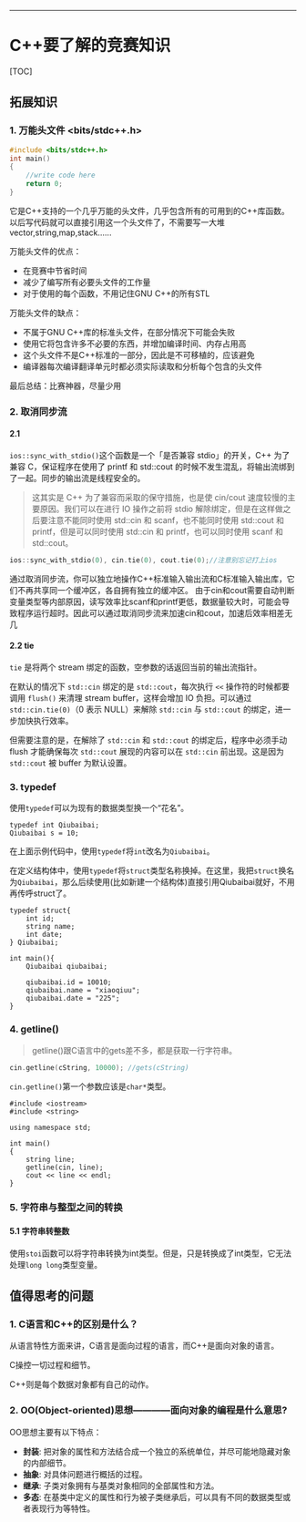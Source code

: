 --------
# C++要了解的竞赛知识
[TOC]

## 拓展知识

### 1. 万能头文件 <bits/stdc++.h>
```cpp
#include <bits/stdc++.h>
int main()
{
    //write code here
    return 0;
}
```

它是C++支持的一个几乎万能的头文件，几乎包含所有的可用到的C++库函数。以后写代码就可以直接引用这一个头文件了，不需要写一大堆vector,string,map,stack......

万能头文件的优点：
* 在竞赛中节省时间
* 减少了编写所有必要头文件的工作量
* 对于使用的每个函数，不用记住GNU C++的所有STL

万能头文件的缺点：
* 不属于GNU C++库的标准头文件，在部分情况下可能会失败
* 使用它将包含许多不必要的东西，并增加编译时间、内存占用高
* 这个头文件不是C++标准的一部分，因此是不可移植的，应该避免
* 编译器每次编译翻译单元时都必须实际读取和分析每个包含的头文件

最后总结：比赛神器，尽量少用

### 2. 取消同步流

#### 2.1 
`ios::sync_with_stdio()`这个函数是一个「是否兼容 stdio」的开关，C++ 为了兼容 C，保证程序在使用了 printf 和 std::cout 的时候不发生混乱，将输出流绑到了一起。同步的输出流是线程安全的。
> 这其实是 C++ 为了兼容而采取的保守措施，也是使 cin/cout 速度较慢的主要原因。我们可以在进行 IO 操作之前将 stdio 解除绑定，但是在这样做之后要注意不能同时使用 std::cin 和 scanf，也不能同时使用 std::cout 和 printf，但是可以同时使用 std::cin 和 printf，也可以同时使用 scanf 和 std::cout。
```cpp
ios::sync_with_stdio(0), cin.tie(0), cout.tie(0);//注意别忘记打上ios
```

通过取消同步流，你可以独立地操作C++标准输入输出流和C标准输入输出库，它们不再共享同一个缓冲区，各自拥有独立的缓冲区。
由于cin和cout需要自动判断变量类型等内部原因，读写效率比scanf和printf更低，数据量较大时，可能会导致程序运行超时。因此可以通过取消同步流来加速cin和cout，加速后效率相差无几
#### 2.2 tie
`tie` 是将两个 stream 绑定的函数，空参数的话返回当前的输出流指针。

在默认的情况下 `std::cin` 绑定的是 `std::cout`，每次执行 `<<` 操作符的时候都要调用 `flush()` 来清理 stream buffer，这样会增加 IO 负担。可以通过 `std::cin.tie(0)`（0 表示 NULL）来解除 `std::cin` 与 `std::cout` 的绑定，进一步加快执行效率。

但需要注意的是，在解除了 `std::cin` 和 `std::cout` 的绑定后，程序中必须手动 flush 才能确保每次 `std::cout` 展现的内容可以在 `std::cin` 前出现。这是因为 `std::cout` 被 buffer 为默认设置。 

### 3. typedef

使用`typedef`可以为现有的数据类型换一个“花名”。

```cpp{.line-numbers}
typedef int Qiubaibai;
Qiubaibai s = 10;
```

在上面示例代码中，使用`typedef`将`int`改名为`Qiubaibai`。

在定义结构体中，使用`typedef`将`struct`类型名称换掉。在这里，我把`struct`换名为`Qiubaibai`，那么后续使用(比如新建一个结构体)直接引用Qiubaibai就好，不用再传呼struct了。

```cpp{.line-numbers}
typedef struct{
    int id;
    string name;
    int date;
} Qiubaibai;

int main(){
    Qiubaibai qiubaibai;
    
    qiubaibai.id = 10010;
    qiubaibai.name = "xiaoqiuu";
    qiubaibai.date = "225";
}
```

### 4. getline()

> getline()跟C语言中的gets差不多，都是获取一行字符串。

```cpp
cin.getline(cString, 10000); //gets(cString)
```

`cin.getline()`第一个参数应该是`char*`类型。

```cpp{.line-numbers}
#include <iostream>
#include <string>

using namespace std;

int main()
{
    string line;
    getline(cin, line);
    cout << line << endl;
}
```
### 5. 字符串与整型之间的转换

#### 5.1 字符串转整数

使用`stoi`函数可以将字符串转换为int类型。但是，只是转换成了int类型，它无法处理`long long`类型变量。



## 值得思考的问题

### 1. C语言和C++的区别是什么？

从语言特性方面来讲，C语言是面向过程的语言，而C++是面向对象的语言。

C操控一切过程和细节。

C++则是每个数据对象都有自己的动作。

### 2. OO(Object-oriented)思想————面向对象的编程是什么意思?

OO思想主要有以下特点：
- **封装**: 把对象的属性和方法结合成一个独立的系统单位，并尽可能地隐藏对象的内部细节。
- **抽象**: 对具体问题进行概括的过程。
- **继承**: 子类对象拥有与基类对象相同的全部属性和方法。
- **多态**: 在基类中定义的属性和行为被子类继承后，可以具有不同的数据类型或者表现行为等特性。